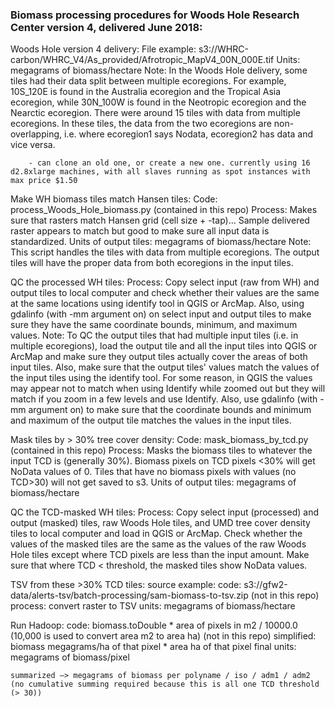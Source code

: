 ### Biomass processing procedures for Woods Hole Research Center version 4, delivered June 2018:

Woods Hole version 4 delivery: 
    File example: s3://WHRC-carbon/WHRC_V4/As_provided/Afrotropic_MapV4_00N_000E.tif
    Units: megagrams of biomass/hectare
    Note: In the Woods Hole delivery, some tiles had their data split between multiple ecoregions. For example, 10S_120E is found in the Australia ecoregion and the Tropical Asia ecoregion, while 30N_100W is found in the Neotropic ecoregion and the Nearctic ecoregion. There were around 15 tiles with data from multiple ecoregions. In these tiles, the data from the two ecoregions are non-overlapping, i.e. where ecoregion1 says Nodata, ecoregion2 has data and vice versa.
    
    	- can clone an old one, or create a new one. currently using 16 d2.8xlarge machines, with all slaves running as spot instances with max price $1.50

Make WH biomass tiles match Hansen tiles:
    Code: process_Woods_Hole_biomass.py (contained in this repo)
    Process: Makes sure that rasters match Hansen grid (cell size + -tap)... Sample delivered raster appears to match but good to make sure all input data is standardized.
    Units of output tiles: megagrams of biomass/hectare
    Note: This script handles the tiles with data from multiple ecoregions. The output tiles will have the proper data from both ecoregions in the input tiles.
    
QC the processed WH tiles:
    Process: Copy select input (raw from WH) and output tiles to local computer and check whether their values are the same at the same locations using identify tool in QGIS or ArcMap. Also, using gdalinfo (with -mm argument on) on select input and output tiles to make sure they have the same coordinate bounds, minimum, and maximum values.
    Note: To QC the output tiles that had multiple input tiles (i.e. in multiple ecoregions), load the output tile and all the input tiles into QGIS or ArcMap and make sure they output tiles actually cover the areas of both input tiles. Also, make sure that the output tiles' values match the values of the input tiles using the identify tool. For some reason, in QGIS the values may appear not to match when using Identify while zoomed out but they will match if you zoom in a few levels and use Identify. Also, use gdalinfo (with -mm argument on) to make sure that the coordinate bounds and minimum and maximum of the output tile matches the values in the input tiles.

Mask tiles by > 30% tree cover density:
    Code: mask_biomass_by_tcd.py (contained in this repo)
    Process: Masks the biomass tiles to whatever the input TCD is (generally 30%). Biomass pixels on TCD pixels <30% will get NoData values of 0. Tiles that have no biomass pixels with values (no TCD>30) will not get saved to s3.
    Units of output tiles: megagrams of biomass/hectare
	
QC the TCD-masked WH tiles:
     Process: Copy select input (processed) and output (masked) tiles, raw Woods Hole tiles, and UMD tree cover density tiles to local computer and load in QGIS or ArcMap. Check whether the values of the masked tiles are the same as the values of the raw Woods Hole tiles except where TCD pixels are less than the input amount. Make sure that where TCD < threshold, the masked tiles show NoData values.

TSV from these >30% TCD tiles:
    source example: 
    code: s3://gfw2-data/alerts-tsv/batch-processing/sam-biomass-to-tsv.zip (not in this repo)
    process: convert raster to TSV
    units: megagrams of biomass/hectare

Run Hadoop:
    code: biomass.toDouble * area of pixels in m2 / 10000.0 (10,000 is used to convert area m2 to area ha) (not in this repo)
    simplified: biomass megagrams/ha of that pixel * area ha of that pixel
    final units: megagrams of biomass/pixel

    summarized —> megagrams of biomass per polyname / iso / adm1 / adm2
    (no cumulative summing required because this is all one TCD threshold (> 30))
